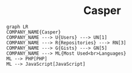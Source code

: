 <h1 align="center">Casper</h1>

```mermaid
graph LR
COMPANY_NAME{Casper}
COMPANY_NAME ---> U{Users} ---> UN[1]
COMPANY_NAME ---> R{Repositories} ---> RN[3]
COMPANY_NAME ---> G{Gists} ---> GN[5]
COMPANY_NAME ---> ML{Most Used<br>Languages}
ML --> PHP[PHP]
ML --> JavaScript[JavaScript]
```
